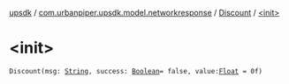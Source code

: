 [upsdk](../../index.md) / [com.urbanpiper.upsdk.model.networkresponse](../index.md) / [Discount](index.md) / [&lt;init&gt;](./-init-.md)

# &lt;init&gt;

`Discount(msg: `[`String`](https://kotlinlang.org/api/latest/jvm/stdlib/kotlin/-string/index.html)`, success: `[`Boolean`](https://kotlinlang.org/api/latest/jvm/stdlib/kotlin/-boolean/index.html)` = false, value: `[`Float`](https://kotlinlang.org/api/latest/jvm/stdlib/kotlin/-float/index.html)` = 0f)`